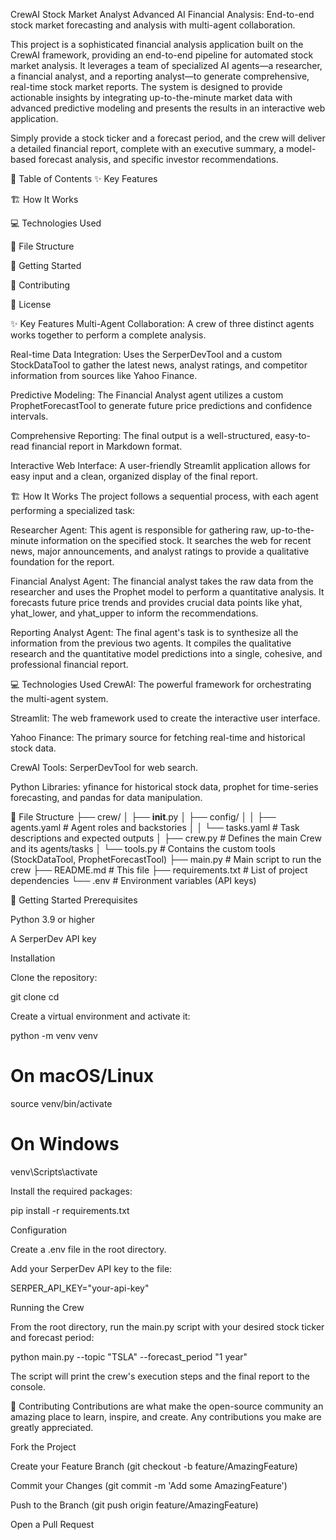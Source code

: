 CrewAI Stock Market Analyst
Advanced AI Financial Analysis: End-to-end stock market forecasting and analysis with multi-agent collaboration.

This project is a sophisticated financial analysis application built on the CrewAI framework, providing an end-to-end pipeline for automated stock market analysis. It leverages a team of specialized AI agents—a researcher, a financial analyst, and a reporting analyst—to generate comprehensive, real-time stock market reports. The system is designed to provide actionable insights by integrating up-to-the-minute market data with advanced predictive modeling and presents the results in an interactive web application.

Simply provide a stock ticker and a forecast period, and the crew will deliver a detailed financial report, complete with an executive summary, a model-based forecast analysis, and specific investor recommendations.

📝 Table of Contents
✨ Key Features

🏗️ How It Works

💻 Technologies Used

📁 File Structure

🚀 Getting Started

🤝 Contributing

📜 License

✨ Key Features
Multi-Agent Collaboration: A crew of three distinct agents works together to perform a complete analysis.

Real-time Data Integration: Uses the SerperDevTool and a custom StockDataTool to gather the latest news, analyst ratings, and competitor information from sources like Yahoo Finance.

Predictive Modeling: The Financial Analyst agent utilizes a custom ProphetForecastTool to generate future price predictions and confidence intervals.

Comprehensive Reporting: The final output is a well-structured, easy-to-read financial report in Markdown format.

Interactive Web Interface: A user-friendly Streamlit application allows for easy input and a clean, organized display of the final report.

🏗️ How It Works
The project follows a sequential process, with each agent performing a specialized task:

Researcher Agent: This agent is responsible for gathering raw, up-to-the-minute information on the specified stock. It searches the web for recent news, major announcements, and analyst ratings to provide a qualitative foundation for the report.

Financial Analyst Agent: The financial analyst takes the raw data from the researcher and uses the Prophet model to perform a quantitative analysis. It forecasts future price trends and provides crucial data points like yhat, yhat_lower, and yhat_upper to inform the recommendations.

Reporting Analyst Agent: The final agent's task is to synthesize all the information from the previous two agents. It compiles the qualitative research and the quantitative model predictions into a single, cohesive, and professional financial report.

💻 Technologies Used
CrewAI: The powerful framework for orchestrating the multi-agent system.

Streamlit: The web framework used to create the interactive user interface.

Yahoo Finance: The primary source for fetching real-time and historical stock data.

CrewAI Tools: SerperDevTool for web search.

Python Libraries: yfinance for historical stock data, prophet for time-series forecasting, and pandas for data manipulation.

📁 File Structure
├── crew/
│   ├── __init__.py
│   ├── config/
│   │   ├── agents.yaml           # Agent roles and backstories
│   │   └── tasks.yaml           # Task descriptions and expected outputs
│   ├── crew.py                  # Defines the main Crew and its agents/tasks
│   └── tools.py                 # Contains the custom tools (StockDataTool, ProphetForecastTool)
├── main.py                      # Main script to run the crew
├── README.md                    # This file
├── requirements.txt             # List of project dependencies
└── .env                         # Environment variables (API keys)

🚀 Getting Started
Prerequisites

Python 3.9 or higher

A SerperDev API key

Installation

Clone the repository:

git clone <your-repository-url>
cd <your-repository-name>

Create a virtual environment and activate it:

python -m venv venv
# On macOS/Linux
source venv/bin/activate
# On Windows
venv\Scripts\activate

Install the required packages:

pip install -r requirements.txt

Configuration

Create a .env file in the root directory.

Add your SerperDev API key to the file:

SERPER_API_KEY="your-api-key"

Running the Crew

From the root directory, run the main.py script with your desired stock ticker and forecast period:

python main.py --topic "TSLA" --forecast_period "1 year"

The script will print the crew's execution steps and the final report to the console.

🤝 Contributing
Contributions are what make the open-source community an amazing place to learn, inspire, and create. Any contributions you make are greatly appreciated.

Fork the Project

Create your Feature Branch (git checkout -b feature/AmazingFeature)

Commit your Changes (git commit -m 'Add some AmazingFeature')

Push to the Branch (git push origin feature/AmazingFeature)

Open a Pull Request
